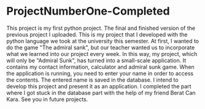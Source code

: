 # ProjectNumberOne-Completed
This project is my first python project. The final and finished version of the previous project I uploaded. This is my project that I developed with the python language we took at the university this semester. At first, I wanted to do the game "The admiral sank", but our teacher wanted us to incorporate what we learned into our project every week. In this way, my project, which will only be "Admiral Sunk", has turned into a small-scale application. It contains my contact information, calculator and admiral sunk game. When the application is running, you need to enter your name in order to access the contents. The entered name is saved in the database. I intend to develop this project and present it as an application. I completed the part where I got stuck in the database part with the help of my friend Berat Can Kara. See you in future projects.
